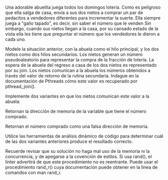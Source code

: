 Una adorable abuelita juega todos los domingos lotería. 
Como es peligroso que ella salga de casa, envía a sus dos nietos a comprar un 
par de pedacitos a vendedores diferentes para incrementar la suerte. 
Ella siempre juega a "gallo tapado", es decir, sin saber el número que le venden 
Sin embargo, cuando sus nietos llegan a la casa, por su cansado estado de la 
vista ella les tiene que preguntar el número que los vendedores le dieron a cada uno.

Modele la situación anterior, con la abuela como el hilo principal, y los dos nietos como dos hilos secundarios. 
Los nietos generan un número pseudoaleatorio para representar la compra de la fracción de lotería. 
La espera de la abuela del regreso a casa de los dos nietos es representado por su join. 
Los nietos comunican a la abuela los números obtenidos a través del valor de retorno de la rutina secundaria. 
Indague en la documentación de Pthreads cómo este valor es recuperado por pthread_join(). 

Implemente dos variantes en que los nietos comunican este valor a la abuela:

Retornan la dirección de memoria de la variable que tiene el número comprado.

Retornan el número comprado como una falsa dirección de memoria.

Utilice las herramientas de análisis dinámico de código para determinar cuál de 
las dos variantes anteriores produce el resultado correcto.

Recuerde revisar que su solución no haga mal uso de la memoria ni la concurrencia,
 y de apegarse a la covención de estilos. Si usa rand(), el linter advertirá de 
 que este procedimiento no es reentrante. Puede usar el procedimiento rand_r() 
 cuya documentación puede obtener en la línea de comandos con man rand_r.
 